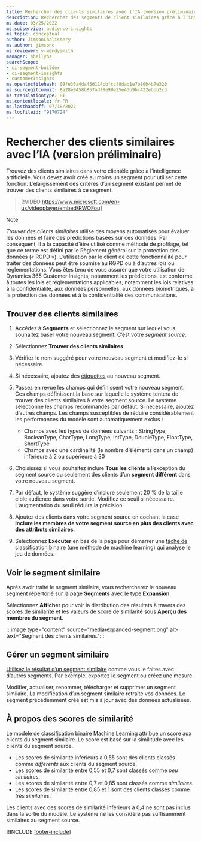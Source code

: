 ```yaml
---
title: Rechercher des clients similaires avec l’IA (version préliminaire) (contient une vidéo)
description: Recherchez des segments de client similaires grâce à l’intelligence artificielle.
ms.date: 03/25/2022
ms.subservice: audience-insights
ms.topic: conceptual
author: JimsonChalissery
ms.author: jimsonc
ms.reviewer: v-wendysmith
manager: shellyha
searchScope:
- ci-segment-builder
- ci-segment-insights
- customerInsights
ms.openlocfilehash: 09fe36a4da45d114cbfccf8dad1e7b80b4b7e320
ms.sourcegitcommit: 8a28e9458b857adf8e90e25e43b9bc422ebbb2cd
ms.translationtype: HT
ms.contentlocale: fr-FR
ms.lasthandoff: 07/18/2022
ms.locfileid: "9170724"
---
```

# <a name="find-similar-customers-with-ai-preview"></a>Rechercher des clients similaires avec l’IA (version préliminaire)

Trouvez des clients similaires dans votre clientèle grâce à l’intelligence artificielle. Vous devez avoir créé au moins un segment pour utiliser cette fonction. L’élargissement des critères d’un segment existant permet de trouver des clients similaires à ce segment.

> [!VIDEO https://www.microsoft.com/en-us/videoplayer/embed/RWOFou]

> [!NOTE]
> *Trouver des clients similaires* utilise des moyens automatisés pour évaluer les données et faire des prédictions basées sur ces données. Par conséquent, il a la capacité d’être utilisé comme méthode de profilage, tel que ce terme est défini par le Règlement général sur la protection des données (« RGPD »). L’utilisation par le client de cette fonctionnalité pour traiter des données peut être soumise au RGPD ou à d’autres lois ou réglementations. Vous êtes tenu de vous assurer que votre utilisation de Dynamics 365 Customer Insights, notamment les prédictions, est conforme à toutes les lois et réglementations applicables, notamment les lois relatives à la confidentialité, aux données personnelles, aux données biométriques, à la protection des données et à la confidentialité des communications.

## <a name="find-similar-customers"></a>Trouver des clients similaires

1. Accédez à **Segments** et sélectionnez le segment sur lequel vous souhaitez baser votre nouveau segment. C’est votre *segment source*.

1. Sélectionnez **Trouver des clients similaires**.

1. Vérifiez le nom suggéré pour votre nouveau segment et modifiez-le si nécessaire.

1. Si nécessaire, ajoutez des [étiquettes](work-with-tags-columns.md#manage-tags) au nouveau segment.

1. Passez en revue les champs qui définissent votre nouveau segment. Ces champs définissent la base sur laquelle le système tentera de trouver des clients similaires à votre segment source. Le système sélectionne les champs recommandés par défaut. Si nécessaire, ajoutez d’autres champs.
  Les champs susceptibles de réduire considérablement les performances du modèle sont automatiquement exclus :
  
   - Champs avec les types de données suivants : StringType, BooleanType, CharType, LongType, IntType, DoubleType, FloatType, ShortType
   - Champs avec une cardinalité (le nombre d’éléments dans un champ) inférieure à 2 ou supérieure à 30

1. Choisissez si vous souhaitez inclure **Tous les clients** à l’exception du segment source ou seulement des clients d’un **segment différent** dans votre nouveau segment.

1. Par défaut, le système suggère d’inclure seulement 20 % de la taille cible audience dans votre sortie. Modifiez ce seuil si nécessaire. L’augmentation du seuil réduira la précision.

1. Ajoutez des clients dans votre segment source en cochant la case **Inclure les membres de votre segment source en plus des clients avec des attributs similaires**.

1. Sélectionnez **Exécuter** en bas de la page pour démarrer une [tâche de classification binaire](#about-similarity-scores) (une méthode de machine learning) qui analyse le jeu de données.

## <a name="view-the-similar-segment"></a>Voir le segment similaire

Après avoir traité le segment similaire, vous rechercherez le nouveau segment répertorié sur la page **Segments** avec le type **Expansion**.

Sélectionnez **Afficher** pour voir la distribution des résultats à travers des [scores de similarité](#about-similarity-scores) et les valeurs de score de similarité sous **Aperçu des membres du segment**.

:::image type="content" source="media/expanded-segment.png" alt-text="Segment des clients similaires.":::

## <a name="manage-a-similar-segment"></a>Gérer un segment similaire

[Utilisez le résultat d’un segment similaire](segments.md#manage-existing-segments) comme vous le faites avec d’autres segments. Par exemple, exportez le segment ou créez une mesure.

Modifier, actualiser, renommer, télécharger et supprimer un segment similaire. La modification d’un segment similaire retraite vos données. Le segment précédemment créé est mis à jour avec des données actualisées.

## <a name="about-similarity-scores"></a>À propos des scores de similarité

Le modèle de classification binaire Machine Learning attribue un score aux clients du segment similaire. Le score est basé sur la similitude avec les clients du segment source.

- Les scores de similarité inférieurs à 0,55 sont des clients classés comme *différents* aux clients du segment source.
- Les scores de similarité entre 0,55 et 0,7 sont classés comme *peu similaires*.
- Les scores de similarité entre 0,7 et 0,85 sont classés comme *similaires*.
- Les scores de similarité entre 0,85 et 1 sont des clients classés comme *très similaires*.

Les clients avec des scores de similarité inférieurs à 0,4 ne sont pas inclus dans la sortie du modèle. Le système ne les considère pas suffisamment similaires au segment source.

[!INCLUDE [footer-include](includes/footer-banner.md)]
